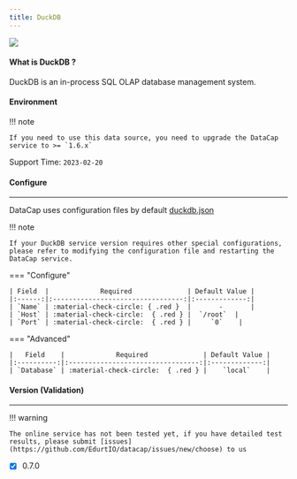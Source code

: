 ```yaml
---
title: DuckDB
---
```


<img src="/assets/plugin/duckdb.png" class="connector-logo" />

#### What is DuckDB ?

DuckDB is an in-process SQL OLAP database management system.

#### Environment

!!! note

    If you need to use this data source, you need to upgrade the DataCap service to >= `1.6.x`

Support Time: `2023-02-20`

#### Configure

---

DataCap uses configuration files by default [duckdb.json](https://github.com/EdurtIO/datacap/blob/develop/server/src/main/etc/conf/plugins/jdbc/duckdb.json)

!!! note

    If your DuckDB service version requires other special configurations, please refer to modifying the configuration file and restarting the DataCap service.

=== "Configure"

    | Field  |             Required              | Default Value |
    |:------:|:---------------------------------:|:-------------:|
    | `Name` | :material-check-circle: { .red }  |       -       |
    | `Host` | :material-check-circle:  { .red } |  `/root`  |
    | `Port` | :material-check-circle:  { .red } |     `0`    |

=== "Advanced"

    |   Field    |             Required              | Default Value |
    |:----------:|:---------------------------------:|:-------------:|
    | `Database` | :material-check-circle:  { .red } |    `local`    |

#### Version (Validation)

---

!!! warning

    The online service has not been tested yet, if you have detailed test results, please submit [issues](https://github.com/EdurtIO/datacap/issues/new/choose) to us

- [x] 0.7.0
